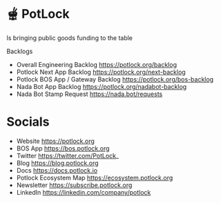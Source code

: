 # 🫕 PotLock
Is bringing public goods funding to the table


Backlogs
- Overall Engineering Backlog https://potlock.org/backlog
- Potlock Next App Backlog https://potlock.org/next-backlog
- Potlock BOS App / Gateway Backlog https://potlock.org/bos-backlog
- Nada Bot App Backlog https://potlock.org/nadabot-backlog
- Nada Bot Stamp Request https://nada.bot/requests

# Socials
- Website https://potlock.org
- BOS App https://bos.potlock.org
- Twitter https://twitter.com/PotLock_
- Blog https://blog.potlock.org
- Docs https://docs.potlock.io
- Potlock Ecosystem Map https://ecosystem.potlock.org
- Newsletter https://subscribe.potlock.org
- LinkedIn https://linkedin.com/company/potlock
